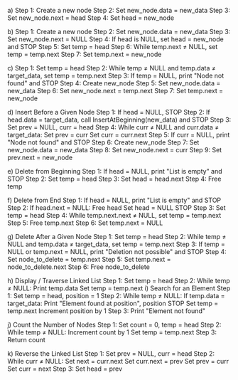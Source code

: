 a)
Step 1: Create a new node
Step 2: Set new_node.data = new_data
Step 3: Set new_node.next = head
Step 4: Set head = new_node

b)
Step 1: Create a new node
Step 2: Set new_node.data = new_data
Step 3: Set new_node.next = NULL
Step 4: If head is NULL, set head = new_node and STOP
Step 5: Set temp = head
Step 6: While temp.next ≠ NULL, set temp = temp.next
Step 7: Set temp.next = new_node

c)
Step 1: Set temp = head
Step 2: While temp ≠ NULL and temp.data ≠ target_data, set temp = temp.next
Step 3: If temp = NULL, print "Node not found" and STOP
Step 4: Create new_node
Step 5: Set new_node.data = new_data
Step 6: Set new_node.next = temp.next
Step 7: Set temp.next = new_node

d) Insert Before a Given Node
Step 1: If head = NULL, STOP
Step 2: If head.data = target_data, call InsertAtBeginning(new_data) and STOP
Step 3: Set prev = NULL, curr = head
Step 4: While curr ≠ NULL and curr.data ≠ target_data:
           Set prev = curr
           Set curr = curr.next
Step 5: If curr = NULL, print "Node not found" and STOP
Step 6: Create new_node
Step 7: Set new_node.data = new_data
Step 8: Set new_node.next = curr
Step 9: Set prev.next = new_node

e) Delete from Beginning
Step 1: If head = NULL, print "List is empty" and STOP
Step 2: Set temp = head
Step 3: Set head = head.next
Step 4: Free temp

f) Delete from End
Step 1: If head = NULL, print "List is empty" and STOP
Step 2: If head.next = NULL:
           Free head
           Set head = NULL
           STOP
Step 3: Set temp = head
Step 4: While temp.next.next ≠ NULL, set temp = temp.next
Step 5: Free temp.next
Step 6: Set temp.next = NULL

g) Delete After a Given Node
Step 1: Set temp = head
Step 2: While temp ≠ NULL and temp.data ≠ target_data, set temp = temp.next
Step 3: If temp = NULL or temp.next = NULL, print "Deletion not possible" and STOP
Step 4: Set node_to_delete = temp.next
Step 5: Set temp.next = node_to_delete.next
Step 6: Free node_to_delete


h) Display / Traverse Linked List
Step 1: Set temp = head
Step 2: While temp ≠ NULL:
           Print temp.data
           Set temp = temp.next
i) Search for an Element
Step 1: Set temp = head, position = 1
Step 2: While temp ≠ NULL:
           If temp.data = target_data:
               Print "Element found at position", position
               STOP
           Set temp = temp.next
           Increment position by 1
Step 3: Print "Element not found"


j) Count the Number of Nodes 
Step 1: Set count = 0, temp = head
Step 2: While temp ≠ NULL:
           Increment count by 1
           Set temp = temp.next
Step 3: Return count

k) Reverse the Linked List
Step 1: Set prev = NULL, curr = head
Step 2: While curr ≠ NULL:
           Set next = curr.next
           Set curr.next = prev
           Set prev = curr
           Set curr = next
Step 3: Set head = prev
